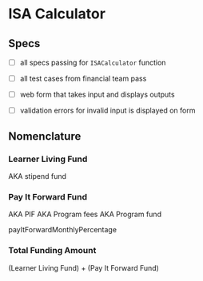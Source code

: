 # ISA Calculator



## Specs

- [ ] all specs passing for `ISACalculator` function
- [ ] all test cases from financial team pass
- [ ] web form that takes input and displays outputs
- [ ] validation errors for invalid input is displayed on form


## Nomenclature

### Learner Living Fund

AKA stipend fund

### Pay It Forward Fund

AKA PIF
AKA Program fees
AKA Program fund


payItForwardMonthlyPercentage


### Total Funding Amount

(Learner Living Fund) + (Pay It Forward Fund)
